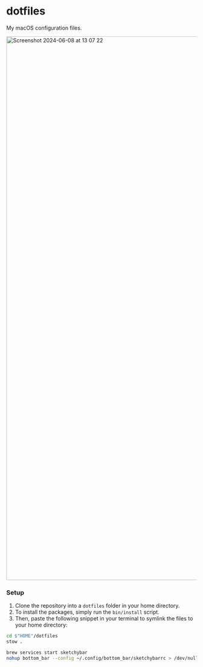 # dotfiles

My macOS configuration files.

<img width="1440" alt="Screenshot 2024-06-08 at 13 07 22" src="https://github.com/leviszaboo/dotfiles/assets/134519958/ab951cf0-507d-49fa-8546-dee019f9346d">

### Setup

1. Clone the repository into a ```dotfiles``` folder in your home directory.
2. To install the packages, simply run the ```bin/install``` script.
3. Then, paste the following snippet in your terminal to symlink the files to your home directory:
```bash
cd $"HOME"/dotfiles
stow .

brew services start sketchybar
nohup bottom_bar --config ~/.config/bottom_bar/sketchybarrc > /dev/null 2>&1 &
```
